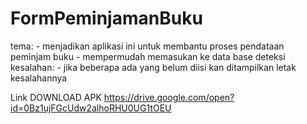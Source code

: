 # FormPeminjamanBuku
tema: - menjadikan aplikasi ini untuk membantu proses pendataan peminjam buku
      - mempermudah memasukan ke data base
deteksi kesalahan: - jika beberapa ada yang belum diisi kan ditampilkan letak kesalahannya

Link DOWNLOAD APK
https://drive.google.com/open?id=0Bz1ujFGcUdw2alhoRHU0UG1tOEU
